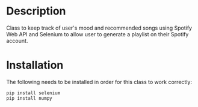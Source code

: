 # Description

Class to keep track of user's mood and recommended songs using Spotify Web API and Selenium to allow user to generate a playlist on their Spotify account.

# Installation

The following needs to be installed in order for this class to work correctly:
```
pip install selenium
pip install numpy
```


